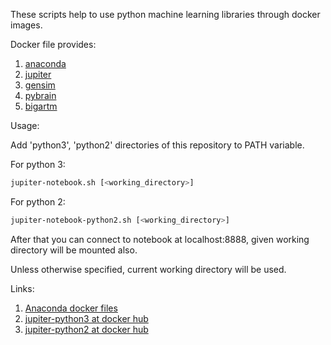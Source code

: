 These scripts help to use python machine learning libraries through docker images.

Docker file provides:
1. [anaconda](https://github.com/pybrain/pybrain)
2. [jupiter](http://jupyter.org/)
3. [gensim](https://radimrehurek.com/gensim/)
4. [pybrain](https://github.com/pybrain/pybrain)
5. [bigartm](https://github.com/bigartm/bigartm)

Usage:  

Add 'python3', 'python2' directories of this repository to PATH variable.

For python 3:
```bash
jupiter-notebook.sh [<working_directory>]
```
For python 2:
```bash
jupiter-notebook-python2.sh [<working_directory>]
```
After that you can connect to notebook at localhost:8888, given working directory will be mounted also.

Unless otherwise specified, current working directory will be used.

Links:
1. [Anaconda docker files](https://github.com/ContinuumIO/docker-images)
2. [jupiter-python3 at docker hub](https://hub.docker.com/r/yantonov/jupiter-python3/)
3. [jupiter-python2 at docker hub](https://hub.docker.com/r/yantonov/jupiter-python2/)
